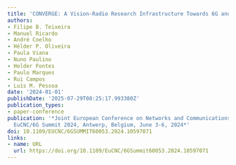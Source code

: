 ```yaml
---
title: 'CONVERGE: A Vision-Radio Research Infrastructure Towards 6G and Beyond'
authors:
- Filipe B. Teixeira
- Manuel Ricardo
- André Coelho
- Hélder P. Oliveira
- Paula Viana
- Nuno Paulino
- Helder Fontes
- Paulo Marques
- Rui Campos
- Luís M. Pessoa
date: '2024-01-01'
publishDate: '2025-07-29T08:25:17.993380Z'
publication_types:
- paper-conference
publication: '*Joint European Conference on Networks and Communications & 6G Summit,
  EuCNC/6G Summit 2024, Antwerp, Belgium, June 3-6, 2024*'
doi: 10.1109/EUCNC/6GSUMMIT60053.2024.10597071
links:
- name: URL
  url: https://doi.org/10.1109/EuCNC/6GSummit60053.2024.10597071
---
```

